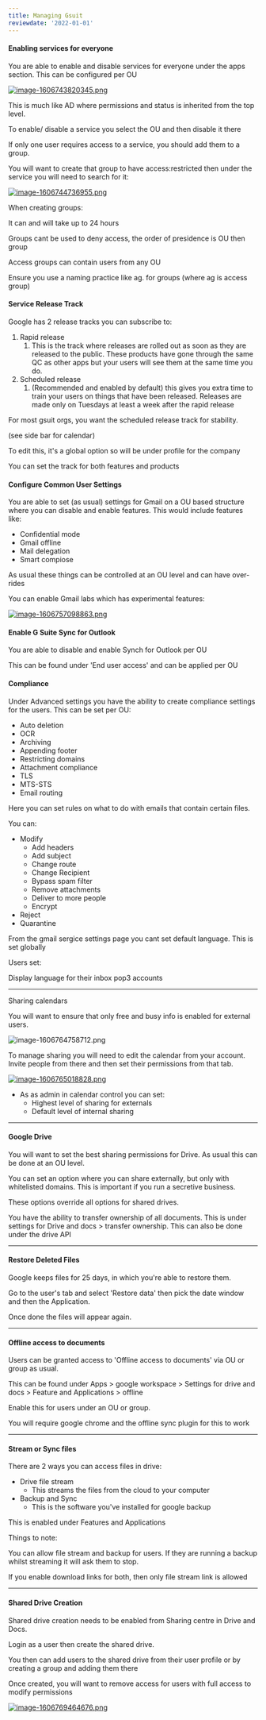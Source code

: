 ```yaml
---
title: Managing Gsuit
reviewdate: '2022-01-01'
---
```


#### Enabling services for everyone

You are able to enable and disable services for everyone under the apps section. This can be configured per OU

[![image-1606743820345.png](/assets/iqQ48KLKrC2hNJ1k-image-1606743820345.png)](/assets/iqQ48KLKrC2hNJ1k-image-1606743820345.png)

This is much like AD where permissions and status is inherited from the top level.

To enable/ disable a service you select the OU and then disable it there

If only one user requires access to a service, you should add them to a group. 

You will want to create that group to have access:restricted then under the service you will need to search for it:

[![image-1606744736955.png](/assets/b7eY4DH3O7l5mvGO-image-1606744736955.png)](/assets/b7eY4DH3O7l5mvGO-image-1606744736955.png)

When creating groups:

It can and will take up to 24 hours

Groups cant be used to deny access, the order of presidence is OU then group

Access groups can contain users from any OU

Ensure you use a naming practice like ag.<name> for groups (where ag is access group)

#### Service Release Track

Google has 2 release tracks you can subscribe to:

1.  Rapid release
    1.  This is the track where releases are rolled out as soon as they are released to the public. These products have gone through the same QC as other apps but your users will see them at the same time you do.
2.  Scheduled release
    1.  (Recommended and enabled by default) this gives you extra time to train your users on things that have been released. Releases are made only on Tuesdays at least a week after the rapid release

For most gsuit orgs, you want the scheduled release track for stability. 

(see side bar for calendar)

To edit this, it's a global option so will be under profile for the company

You can set the track for both features and products

#### Configure Common User Settings

You are able to set (as usual) settings for Gmail on a OU based structure where you can disable and enable features. This would include features like:

*   Confidential mode
*   Gmail offline
*   Mail delegation
*   Smart compiose

As usual these things can be controlled at an OU level and can have over-rides

You can enable Gmail labs which has experimental features:

[![image-1606757098863.png](/assets/h0o4TLba8od6YCyr-image-1606757098863.png)](/assets/h0o4TLba8od6YCyr-image-1606757098863.png)

#### Enable G Suite Sync for Outlook

You are able to disable and enable Synch for Outlook per OU

This can be found under 'End user access' and can be applied per OU

#### Compliance

Under Advanced settings you have the ability to create compliance settings for the users. This can be set per OU:

*   Auto deletion
*   OCR
*   Archiving 
*   Appending footer
*   Restricting domains
*   Attachment compliance
*   TLS
*   MTS-STS
*   Email routing

Here you can set rules on what to do with emails that contain certain files.

You can:

*   Modify
    *   Add headers
    *   Add subject
    *   Change route
    *   Change Recipient
    *   Bypass spam filter
    *   Remove attachments
    *   Deliver to more people
    *   Encrypt
*   Reject
*   Quarantine

From the gmail sergice settings page you cant set default language. This is set globally

Users set:

Display language for their inbox
pop3 accounts

* * *

Sharing calendars

You will want to ensure that only free and busy info is enabled for external users.

![image-1606764758712.png](/assets/AooTYe4QwdbFLMru-image-1606764758712.png)

To manage sharing you will need to edit the calendar from your account. Invite people from there and then set their permissions from that tab. 

[![image-1606765018828.png](/assets/80eCCMAfHz1QGsR0-image-1606765018828.png)](/assets/80eCCMAfHz1QGsR0-image-1606765018828.png)

*   As as admin in calendar control you can set:
    *   Highest level of sharing for externals
    *   Default level of internal sharing

* * *

#### Google Drive

You will want to set the best sharing permissions for Drive. As usual this can be done at an OU level.

You can set an option where you can share externally, but only with whitelisted domains. This is important if you run a secretive business. 

These options override all options for shared drives. 

You have the ability to transfer ownership of all documents. This is under settings for Drive and docs > transfer ownership. This can also be done under the drive API

* * *

#### Restore Deleted Files

Google keeps files for 25 days, in which you're able to restore them.

Go to the user's tab and select 'Restore data' then pick the date window and then the Application.

Once done the files will appear again. 

* * *

#### Offline access to documents

Users can be granted access to 'Offline access to documents' via OU or group as usual.

This can be found under Apps > google workspace > Settings for drive and docs > Feature and Applications > offline

Enable this for users under an OU or group. 

You will require google chrome and the offline sync plugin for this to work

* * *

#### Stream or Sync files

There are 2 ways you can access files in drive:

*   Drive file stream
    *   This streams the files from the cloud to your computer
*   Backup and Sync
    *   This is the software you've installed for google backup

This is enabled under Features and Applications 

Things to note:

You can allow file stream and backup for users. If they are running a backup whilst streaming it will ask them to stop.

If you enable download links for both, then only file stream link is allowed

* * *

#### Shared Drive Creation

Shared drive creation needs to be enabled from Sharing centre in Drive and Docs.

Login as a user then create the shared drive. 

You then can add users to the shared drive from their user profile or by creating a group and adding them there

Once created, you will want to remove access for users with full access to modify permissions

[![image-1606769464676.png](/assets/nzcVoSkDoOg3V3D9-image-1606769464676.png)](/assets/nzcVoSkDoOg3V3D9-image-1606769464676.png)
